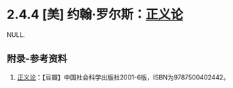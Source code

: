 # 2.4.4 [美] 约翰·罗尔斯：[正义论](https://book.douban.com/subject/1028268/)

NULL.

## 附录-参考资料

1. [正义论](https://book.douban.com/subject/1028268/)：【豆瓣】中国社会科学出版社2001-6版，ISBN为9787500402442。
